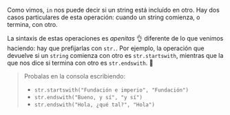 Como vimos, `in` nos puede decir si un string está incluído en otro. Hay dos casos particulares de esta operación: cuando un string comienza, o termina, con otro. 

La sintaxis de estas operaciones es _apenitas_ :ok_hand: diferente de lo que venimos haciendo: hay que prefijarlas con `str.`. Por ejemplo, la operación que devuelve si un `string` comienza con otro es `str.startswith`, mientras que la que nos dice si termina con otro es `str.endswith`. :eyes:

> Probalas en la consola escribiendo:
>
> * `str.startswith("Fundación e imperio", "Fundación")`
> * `str.endswith("Bueno, y sí", "y sí")`
> * `str.endswith("Hola, ¿qué tal?", "Hola")`

